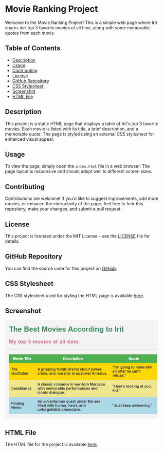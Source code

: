 # Movie Ranking Project

Welcome to the Movie Ranking Project! This is a simple web page where Irit shares her top 3 favorite movies of all time, along with some memorable quotes from each movie.

## Table of Contents

- [Description](#description)
- [Usage](#usage)
- [Contributing](#contributing)
- [License](#license)
- [GitHub Repository](#github-repository)
- [CSS Stylesheet](#css-stylesheet)
- [Screenshot](#screenshot)
- [HTML File](#html-file)


## Description

This project is a static HTML page that displays a table of Irit's top 3 favorite movies. Each movie is listed with its title, a brief description, and a memorable quote. The page is styled using an external CSS stylesheet for enhanced visual appeal.

## Usage

To view the page, simply open the `index.html` file in a web browser. The page layout is responsive and should adapt well to different screen sizes.

## Contributing

Contributions are welcome! If you'd like to suggest improvements, add more movies, or enhance the interactivity of the page, feel free to fork this repository, make your changes, and submit a pull request.

## License

This project is licensed under the MIT License - see the [LICENSE](LICENSE) file for details.

## GitHub Repository

You can find the source code for this project on [GitHub](https://github.com/IritTo/Movie-Ranking-Project-HTML-CSS).

## CSS Stylesheet

The CSS stylesheet used for styling the HTML page is available [here](https://github.com/IritTo/Movie-Ranking-Project-HTML-CSS/blob/main/Movie%20Ranking%20Project/stylesheetM.css).

## Screenshot

![Movie Ranking Project Screenshot](https://github.com/IritTo/Movie-Ranking-Project-HTML-CSS/blob/main/Movie%20Ranking%20Project/Screenshot%20Movie%20Ranking%20Project.png)

## HTML File

The HTML file for the project is available [here](https://github.com/IritTo/Movie-Ranking-Project-HTML-CSS/blob/main/Movie%20Ranking%20Project/index.html).


